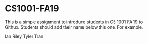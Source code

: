 # CS1001-FA19
This is a simple assignment to introduce students in CS 1001 FA 19 to Github.
Students should add their name below this one. For example,

Ian Riley
Tyler Tran

